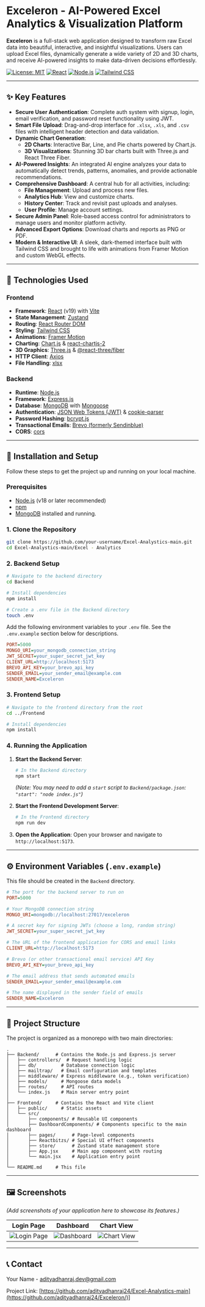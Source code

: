 # Exceleron - AI-Powered Excel Analytics & Visualization Platform


**Exceleron** is a full-stack web application designed to transform raw Excel data into beautiful, interactive, and insightful visualizations. Users can upload Excel files, dynamically generate a wide variety of 2D and 3D charts, and receive AI-powered insights to make data-driven decisions effortlessly.

[![License: MIT](https://img.shields.io/badge/License-MIT-yellow.svg)](https://opensource.org/licenses/MIT)
[![React](https://img.shields.io/badge/React-19-blue?logo=react)](https://reactjs.org/)
[![Node.js](https://img.shields.io/badge/Node.js-20.x-green?logo=node.js)](https://nodejs.org/)
[![Tailwind CSS](https://img.shields.io/badge/Tailwind_CSS-4-38B2AC?logo=tailwind-css)](https://tailwindcss.com/)

---

## ✨ Key Features

- **Secure User Authentication**: Complete auth system with signup, login, email verification, and password reset functionality using JWT.
- **Smart File Upload**: Drag-and-drop interface for `.xlsx`, `.xls`, and `.csv` files with intelligent header detection and data validation.
- **Dynamic Chart Generation**:
    - **2D Charts**: Interactive Bar, Line, and Pie charts powered by Chart.js.
    - **3D Visualizations**: Stunning 3D bar charts built with Three.js and React Three Fiber.
- **AI-Powered Insights**: An integrated AI engine analyzes your data to automatically detect trends, patterns, anomalies, and provide actionable recommendations.
- **Comprehensive Dashboard**: A central hub for all activities, including:
    - **File Management**: Upload and process new files.
    - **Analytics Hub**: View and customize charts.
    - **History Center**: Track and revisit past uploads and analyses.
    - **User Profile**: Manage account settings.
- **Secure Admin Panel**: Role-based access control for administrators to manage users and monitor platform activity.
- **Advanced Export Options**: Download charts and reports as PNG or PDF.
- **Modern & Interactive UI**: A sleek, dark-themed interface built with Tailwind CSS and brought to life with animations from Framer Motion and custom WebGL effects.

---

## 🚀 Technologies Used

### Frontend

- **Framework**: [React](https://reactjs.org/) (v19) with [Vite](https://vitejs.dev/)
- **State Management**: [Zustand](https://github.com/pmndrs/zustand)
- **Routing**: [React Router DOM](https://reactrouter.com/)
- **Styling**: [Tailwind CSS](https://tailwindcss.com/)
- **Animations**: [Framer Motion](https://www.framer.com/motion/)
- **Charting**: [Chart.js](https://www.chartjs.org/) & [react-chartjs-2](https://react-chartjs-2.js.org/)
- **3D Graphics**: [Three.js](https://threejs.org/) & [@react-three/fiber](https://docs.pmnd.rs/react-three-fiber/getting-started/introduction)
- **HTTP Client**: [Axios](https://axios-http.com/)
- **File Handling**: [xlsx](https://github.com/SheetJS/sheetjs)

### Backend

- **Runtime**: [Node.js](https://nodejs.org/)
- **Framework**: [Express.js](https://expressjs.com/)
- **Database**: [MongoDB](https://www.mongodb.com/) with [Mongoose](https://mongoosejs.com/)
- **Authentication**: [JSON Web Tokens (JWT)](https://jwt.io/) & [cookie-parser](https://github.com/expressjs/cookie-parser)
- **Password Hashing**: [bcrypt.js](https://github.com/dcodeIO/bcrypt.js)
- **Transactional Emails**: [Brevo (formerly Sendinblue)](https://www.brevo.com/)
- **CORS**: [cors](https://github.com/expressjs/cors)

---

## 🔧 Installation and Setup

Follow these steps to get the project up and running on your local machine.

### Prerequisites

- [Node.js](https://nodejs.org/en/download/) (v18 or later recommended)
- [npm](https://www.npmjs.com/get-npm)
- [MongoDB](https://www.mongodb.com/try/download/community) installed and running.

### 1. Clone the Repository

```bash
git clone https://github.com/your-username/Excel-Analystics-main.git
cd Excel-Analystics-main/Excel - Analytics
```

### 2. Backend Setup

```bash
# Navigate to the backend directory
cd Backend

# Install dependencies
npm install

# Create a .env file in the Backend directory
touch .env
```

Add the following environment variables to your `.env` file. See the `.env.example` section below for descriptions.

```ini
PORT=5000
MONGO_URI=your_mongodb_connection_string
JWT_SECRET=your_super_secret_jwt_key
CLIENT_URL=http://localhost:5173
BREVO_API_KEY=your_brevo_api_key
SENDER_EMAIL=your_sender_email@example.com
SENDER_NAME=Exceleron
```

### 3. Frontend Setup

```bash
# Navigate to the frontend directory from the root
cd ../Frontend

# Install dependencies
npm install
```

### 4. Running the Application

1.  **Start the Backend Server**:
    ```bash
    # In the Backend directory
    npm start
    ```
    *(Note: You may need to add a `start` script to `Backend/package.json`: `"start": "node index.js"`)*

2.  **Start the Frontend Development Server**:
    ```bash
    # In the Frontend directory
    npm run dev
    ```

3.  **Open the Application**:
    Open your browser and navigate to `http://localhost:5173`.

---

## ⚙️ Environment Variables (`.env.example`)

This file should be created in the `Backend` directory.

```ini
# The port for the backend server to run on
PORT=5000

# Your MongoDB connection string
MONGO_URI=mongodb://localhost:27017/exceleron

# A secret key for signing JWTs (choose a long, random string)
JWT_SECRET=your_super_secret_jwt_key

# The URL of the frontend application for CORS and email links
CLIENT_URL=http://localhost:5173

# Brevo (or other transactional email service) API Key
BREVO_API_KEY=your_brevo_api_key

# The email address that sends automated emails
SENDER_EMAIL=your_sender_email@example.com

# The name displayed in the sender field of emails
SENDER_NAME=Exceleron
```

---

## 📂 Project Structure

The project is organized as a monorepo with two main directories:

```
.
├── Backend/      # Contains the Node.js and Express.js server
│   ├── controllers/  # Request handling logic
│   ├── db/         # Database connection logic
│   ├── mailtrap/   # Email configuration and templates
│   ├── middleware/ # Express middleware (e.g., token verification)
│   ├── models/     # Mongoose data models
│   ├── routes/     # API routes
│   └── index.js    # Main server entry point
│
├── Frontend/     # Contains the React and Vite client
│   ├── public/     # Static assets
│   └── src/
│       ├── components/ # Reusable UI components
│       ├── DashboardComponents/ # Components specific to the main dashboard
│       ├── pages/      # Page-level components
│       ├── Reactbitzs/ # Special UI effect components
│       ├── store/      # Zustand state management store
│       ├── App.jsx     # Main app component with routing
│       └── main.jsx    # Application entry point
│
└── README.md     # This file
```

---

## 🖼️ Screenshots

*(Add screenshots of your application here to showcase its features.)*

| Login Page | Dashboard | Chart View |
| :---: | :---: | :---: |
| ![Login Page](https://via.placeholder.com/400x300.png?text=Login+Page) | ![Dashboard](https://via.placeholder.com/400x300.png?text=Dashboard) | ![Chart View](https://via.placeholder.com/400x300.png?text=Chart+View) |

---

## 📞 Contact

Your Name - [adityadhanraj.dev@gmail.com](mailto:youremail@example.com)

Project Link: [https://github.com/adityadhanraj24/Excel-Analystics-main](https://github.com/adityadhanraj24/Exceleron/)]
